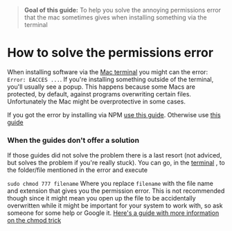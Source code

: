 > **Goal of this guide:** To help you solve the annoying permissions error that the mac sometimes gives when installing something via the terminal

# How to solve the permissions error

When installing software via the [Mac terminal](http://www.macworld.com/article/2042378/master-the-command-line-navigating-files-and-folders.html) you might can the error: ```Error: EACCES ...```. If you're installing something outside of the terminal, you'll usually see a popup.
This happens because some Macs are protected, by default, against programs overwriting certain files. Unfortunately the Mac might be overprotective in some cases.

If you got the error by installing via NPM [use this guide](https://docs.npmjs.com/getting-started/fixing-npm-permissions).
Otherwise use [this guide](http://www.macworld.com/article/2911697/the-ins-and-outs-of-an-os-x-permissions-fix.html)

### When the guides don't offer a solution

If those guides did not solve the problem there is a last resort (not adviced, but solves the problem if you're really stuck).
You can go, in the [terminal](http://www.macworld.com/article/2042378/master-the-command-line-navigating-files-and-folders.html) , to the folder/file mentioned in the error and execute

```sudo chmod 777 filename```
Where you replace ```filename``` with the file name and extension that gives you the permission error. This is not recommended though since it might mean you open up the file to be accidentally overwritten while it might be important for your system to work with, so ask someone for some help or Google it.
[Here's a guide with more information on the chmod trick](http://www.chriswrites.com/how-to-change-file-permissions-using-the-terminal/)
